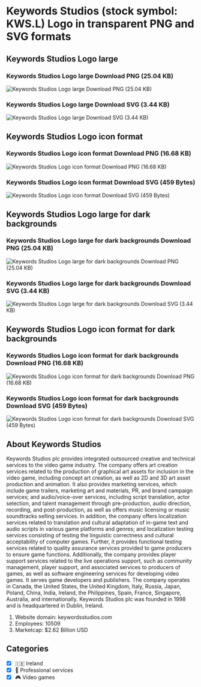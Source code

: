 # Keywords Studios (stock symbol: KWS.L) Logo in transparent PNG and SVG formats

## Keywords Studios Logo large

### Keywords Studios Logo large Download PNG (25.04 KB)

![Keywords Studios Logo large Download PNG (25.04 KB)](/img/orig/KWS.L_BIG-0c0fbfb4.png)

### Keywords Studios Logo large Download SVG (3.44 KB)

![Keywords Studios Logo large Download SVG (3.44 KB)](/img/orig/KWS.L_BIG-744f3859.svg)

## Keywords Studios Logo icon format

### Keywords Studios Logo icon format Download PNG (16.68 KB)

![Keywords Studios Logo icon format Download PNG (16.68 KB)](/img/orig/KWS.L-a3ab1f47.png)

### Keywords Studios Logo icon format Download SVG (459 Bytes)

![Keywords Studios Logo icon format Download SVG (459 Bytes)](/img/orig/KWS.L-f5baa54c.svg)

## Keywords Studios Logo large for dark backgrounds

### Keywords Studios Logo large for dark backgrounds Download PNG (25.04 KB)

![Keywords Studios Logo large for dark backgrounds Download PNG (25.04 KB)](/img/orig/KWS.L_BIG.D-371ec1c9.png)

### Keywords Studios Logo large for dark backgrounds Download SVG (3.44 KB)

![Keywords Studios Logo large for dark backgrounds Download SVG (3.44 KB)](/img/orig/KWS.L_BIG.D-e38e2066.svg)

## Keywords Studios Logo icon format for dark backgrounds

### Keywords Studios Logo icon format for dark backgrounds Download PNG (16.68 KB)

![Keywords Studios Logo icon format for dark backgrounds Download PNG (16.68 KB)](/img/orig/KWS.L.D-c8297c0b.png)

### Keywords Studios Logo icon format for dark backgrounds Download SVG (459 Bytes)

![Keywords Studios Logo icon format for dark backgrounds Download SVG (459 Bytes)](/img/orig/KWS.L.D-80b1b8e1.svg)

## About Keywords Studios

Keywords Studios plc provides integrated outsourced creative and technical services to the video game industry. The company offers art creation services related to the production of graphical art assets for inclusion in the video game, including concept art creation, as well as 2D and 3D art asset production and animation. It also provides marketing services, which include game trailers, marketing art and materials, PR, and brand campaign services; and audio/voice-over services, including script translation, actor selection, and talent management through pre-production, audio direction, recording, and post-production, as well as offers music licensing or music soundtracks selling services. In addition, the company offers localization services related to translation and cultural adaptation of in-game text and audio scripts in various game platforms and genres; and localization testing services consisting of testing the linguistic correctness and cultural acceptability of computer games. Further, it provides functional testing services related to quality assurance services provided to game producers to ensure game functions. Additionally, the company provides player support services related to the live operations support, such as community management, player support, and associated services to producers of games, as well as software engineering services for developing video games. It serves game developers and publishers. The company operates in Canada, the United States, the United Kingdom, Italy, Russia, Japan, Poland, China, India, Ireland, the Philippines, Spain, France, Singapore, Australia, and internationally. Keywords Studios plc was founded in 1998 and is headquartered in Dublin, Ireland.

1. Website domain: keywordsstudios.com
2. Employees: 10509
3. Marketcap: $2.62 Billion USD


## Categories
- [x] 🇮🇪 Ireland
- [x] 💼 Professional services
- [x] 🎮 Video games

